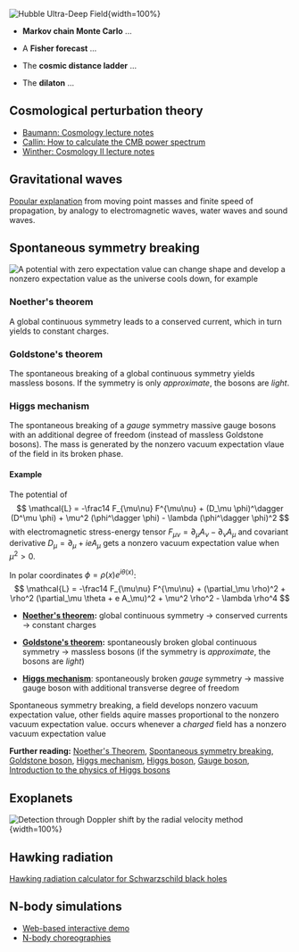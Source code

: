![[Hubble Ultra-Deep Field](https://en.wikipedia.org/wiki/File:Hubble_ultra_deep_field_high_rez_edit1.jpg)](https://upload.wikimedia.org/wikipedia/commons/thumb/0/0d/Hubble_ultra_deep_field_high_rez_edit1.jpg/1024px-Hubble_ultra_deep_field_high_rez_edit1.jpg){width=100%}

* **Markov chain Monte Carlo**  ...

* A **Fisher forecast** ...

* The **cosmic distance ladder** ...

* The **dilaton**  ...

## Cosmological perturbation theory

* [Baumann: Cosmology lecture notes](http://physics.bu.edu/~schmaltz/PY555/baumann_notes.pdf)
* [Callin: How to calculate the CMB power spectrum](https://arxiv.org/pdf/astro-ph/0606683.pdf)
* [Winther: Cosmology II lecture notes](https://cmb.wintherscoming.no/index.php)

## Gravitational waves

[Popular explanation](https://www.youtube.com/watch?v=YHS9g72npqA) from moving point masses and finite speed of propagation, by analogy to electromagnetic waves, water waves and sound waves.

## Spontaneous symmetry breaking

![A potential with zero expectation value can change shape and develop a nonzero expectation value as the universe cools down, for example](https://upload.wikimedia.org/wikipedia/commons/a/a5/Spontaneous_symmetry_breaking_%28explanatory_diagram%29.png)

### Noether's theorem

A global continuous symmetry leads to a conserved current, which in turn yields to constant charges.

### Goldstone's theorem

The spontaneous breaking of a global continuous symmetry yields massless bosons.
If the symmetry is only *approximate*, the bosons are *light*.

### Higgs mechanism

The spontaneous breaking of a *gauge* symmetry massive gauge bosons with an additional degree of freedom (instead of massless Goldstone bosons).
The mass is generated by the nonzero vacuum expectation vlaue of the field in its broken phase.

#### Example

The potential of
$$ \mathcal{L} = -\frac14 F_{\mu\nu} F^{\mu\nu} + (D_\mu \phi)^\dagger (D^\mu \phi) + \mu^2 (\phi^\dagger \phi) - \lambda (\phi^\dagger \phi)^2 $$
with electromagnetic stress-energy tensor $F_{\mu\nu} = \partial_\mu A_\nu - \partial_\nu A_\mu$
and covariant derivative $D_\mu = \partial_\mu + i e A_\mu$
gets a nonzero vacuum expectation value when $\mu^2 > 0$.

In polar coordinates $\phi = \rho(x) e^{i \theta(x)}$:
$$ \mathcal{L} = -\frac14 F_{\mu\nu} F^{\mu\nu} + (\partial_\mu \rho)^2 + \rho^2 (\partial_\mu \theta + e A_\mu)^2 + \mu^2 \rho^2 - \lambda \rho^4 $$


* **[Noether's theorem](https://en.wikipedia.org/wiki/Noether%27s_theorem):**
global continuous symmetry → conserved currents → constant charges

* **[Goldstone's theorem](https://en.wikipedia.org/wiki/Goldstone_boson):**
spontaneously broken global continuous symmetry → massless bosons
(if the symmetry is *approximate*, the bosons are *light*)

* **[Higgs mechanism](https://en.wikipedia.org/wiki/Higgs_mechanism)**:
spontaneously broken *gauge* symmetry → massive gauge boson with additional transverse degree of freedom

Spontaneous symmetry breaking,
a field develops nonzero vacuum expectation value,
other fields aquire masses proportional to the nonzero vacuum expectation value.
occurs whenever a *charged* field has a nonzero vacuum expectation value

**Further reading:**
[Noether's Theorem](https://en.wikipedia.org/wiki/Noether%27s_theorem),
[Spontaneous symmetry breaking](https://en.wikipedia.org/wiki/Spontaneous_symmetry_breaking),
[Goldstone boson](https://en.wikipedia.org/wiki/Goldstone_boson),
[Higgs mechanism](https://en.wikipedia.org/wiki/Higgs_mechanism),
[Higgs boson](https://en.wikipedia.org/wiki/Higgs_boson),
[Gauge boson](https://en.wikipedia.org/wiki/Gauge_boson),
[Introduction to the physics of Higgs bosons](https://indico.ictp.it/event/a02034/contribution/1/material/0/0.pdf)

## Exoplanets

![Detection through Doppler shift by the radial velocity method](https://upload.wikimedia.org/wikipedia/commons/c/c8/Exoplanet_radial_velocity_doppler_spectroscopy_dark.gif){width=100%}

## Hawking radiation

[Hawking radiation calculator for Schwarzschild black holes](https://www.vttoth.com/CMS/physics-notes/311-hawking-radiation-calculator)

## N-body simulations

* [Web-based interactive demo](https://florian.mounier.dev/annealation/)
* [N-body choreographies](https://dangries.com/rectangleworld/demos/nBody/)
